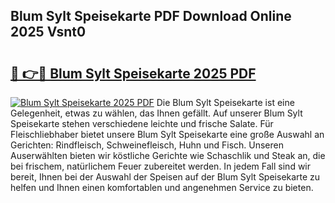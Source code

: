 ## Blum Sylt Speisekarte PDF Download Online 2025 Vsnt0

# <h2><a href="http://gcaee2o.nevu.top/?p=Blum+Sylt+Speisekarte">🔗 👉🔴 Blum Sylt Speisekarte 2025 PDF</a></h2>

[![Blum Sylt Speisekarte 2025 PDF](https://i.imgur.com/dBaPXMq.png)](http://gcaee2o.nevu.top/?p=Blum+Sylt+Speisekarte)
Die Blum Sylt Speisekarte ist eine Gelegenheit, etwas zu wählen, das Ihnen gefällt. Auf unserer Blum Sylt Speisekarte stehen verschiedene leichte und frische Salate. Für Fleischliebhaber bietet unsere Blum Sylt Speisekarte eine große Auswahl an Gerichten: Rindfleisch, Schweinefleisch, Huhn und Fisch. Unseren Auserwählten bieten wir köstliche Gerichte wie Schaschlik und Steak an, die bei frischem, natürlichem Feuer zubereitet werden. In jedem Fall sind wir bereit, Ihnen bei der Auswahl der Speisen auf der Blum Sylt Speisekarte zu helfen und Ihnen einen komfortablen und angenehmen Service zu bieten.
